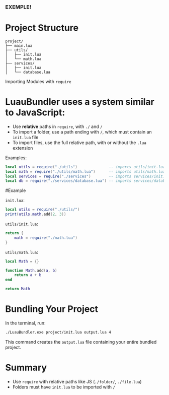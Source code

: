 ### EXEMPLE!

# Project Structure
```
project/
├── main.lua
├── utils/
│   ├── init.lua
│   └── math.lua
├── services/
│   ├── init.lua
│   └── database.lua
```

Importing Modules with `require`

# LuauBundler uses a system similar to JavaScript:

- Use **relative** paths in `require`, with `./` and `/`
- To import a folder, use a path ending with `/`, which must contain an `init.lua` file
- To import files, use the full relative path, with or without the `.lua` extension

Examples:
```lua
local utils = require("./utils")              -- imports utils/init.lua
local math = require("./utils/math.lua")      -- imports utils/math.lua
local services = require("./services")        -- imports services/init.lua
local db = require("./services/database.lua") -- imports services/database.lua
```

#Example

`init.lua`:

```lua
local utils = require("./utils/")
print(utils.math.add(2, 3))
```

`utils/init.lua`:

```lua
return {
    math = require("./math.lua")
}
```

`utils/math.lua`:

```lua
local Math = {}

function Math.add(a, b)
    return a + b
end

return Math
```

# Bundling Your Project

In the terminal, run:

```bash
./LuauBundler.exe project/init.lua output.lua 4
```

This command creates the `output.lua` file containing your entire bundled project.

# Summary

* Use `require` with relative paths like JS (`./folder/`, `./file.lua`)
* Folders must have `init.lua` to be imported with `/`

